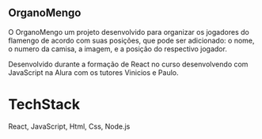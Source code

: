 ## OrganoMengo 

O OrganoMengo um projeto desenvolvido para organizar os jogadores do flamengo de acordo com suas posições, que pode ser adicionado: 
  o nome, 
  o numero da camisa, 
  a imagem, 
  e a posição do respectivo jogador.

Desenvolvido durante a formação de React no curso desenvolvendo com JavaScript na Alura com os tutores Vinicios e Paulo.

# TechStack


React, JavaScript, Html, Css, Node.js
  

